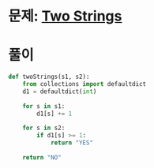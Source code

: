 # 문제: [Two Strings](https://www.hackerrank.com/challenges/two-strings/problem?isFullScreen=true&h_l=interview&playlist_slugs%5B%5D=interview-preparation-kit&playlist_slugs%5B%5D=dictionaries-hashmaps)

# 풀이
```python
def twoStrings(s1, s2):
    from collections import defaultdict
    d1 = defaultdict(int)
    
    for s in s1:
        d1[s] += 1
        
    for s in s2:
        if d1[s] >= 1:
            return "YES"
    
    return "NO"
```
